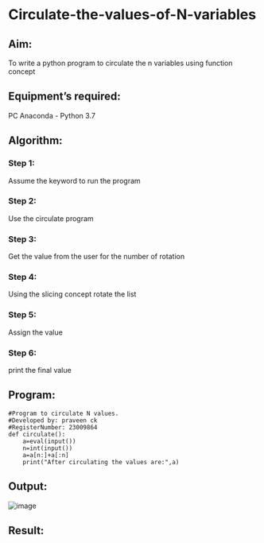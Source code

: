 # Circulate-the-values-of-N-variables
## Aim:
To write a python program to circulate the n variables using function concept
## Equipment’s required:
PC
Anaconda - Python 3.7
## Algorithm: 
### Step 1:
Assume the keyword to run the program
### Step 2:
Use the circulate program
### Step 3: 
Get the value from the user for the number of rotation
### Step 4: 
Using the slicing concept rotate the list
### Step 5: 
Assign the value
### Step 6: 
print the final value
## Program:
```
#Program to circulate N values.
#Developed by: praveen ck
#RegisterNumber: 23009864
def circulate():
    a=eval(input())
    n=int(input())
    a=a[n:]+a[:n]
    print("After circulating the values are:",a)
``` 
## Output:
![image](https://github.com/praveenck23009864/Circulate-the-values-of-N-variables/assets/141472050/ac201d6a-e3b5-4eac-a41d-b6a6667c9370)

## Result:
